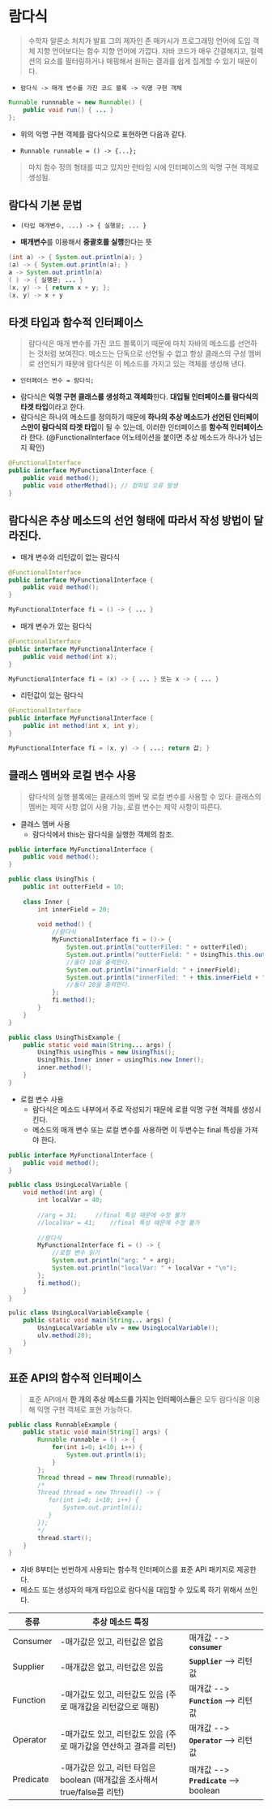 # 람다식
> 수학자 알론소 처치가 발표 그의 제자인 존 매카시가 프로그래밍 언어에 도입 객체 지향 언어보다는
함수 지향 언어에 가깝다. 자바 코드가 매우 간결해지고, 컬렉션의 요소를 필터링하거나 매핑해서
원하는 결과를 쉽게 집계할 수 있기 때문이다.

-     람다식 -> 매개 변수를 가진 코드 블록 -> 익명 구현 객체
```java
Runnable runnnable = new Runnable() {
    public void run() { ... }
};
```
- 위의 익명 구현 객체를 람다식으로 표현하면 다음과 같다.
-     Runnable runnable = () -> {...};
> 마치 함수 정의 형태를 띠고 있지만 런타임 시에 인터페이스의 익명 구현 객체로 생성됨.

## 람다식 기본 문법
-     (타입 매개변수, ...) -> { 실행문; ... }
- **매개변수**를 이용해서 **중괄호를 실행**한다는 뜻
```java
(int a) -> { System.out.println(a); }
(a) -> { System.out.println(a); }
a -> System.out.println(a)
( ) -> { 실행문; ... }
(x, y) -> { return x + y; };
(x, y) -> x + y
```

## 타겟 타입과 함수적 인터페이스
>람다식은 매개 변수를 가진 코드 블록이기 때문에 마치 자바의 메소드를 선언하는 것처럼 보여진다.
메소드는 단독으로 선언될 수 없고 항상 클래스의 구성 멤버로 선언되기 때문에 람다식은 이 메소드를 
가지고 있는 객체를 생성해 낸다.
-     인터페이스 변수 = 람다식;
- 람다식은 **익명 구현 클래스를 생성하고 객체화**한다. **대입될 인터페이스를 람다식의 타겟 타입**이라고 한다.
- 람다식은 하나의 메소드를 정의하기 때문에 **하나의 추상 메소드가 선언된 인터페이스만이 람다식의 타겟 타입**이 될
수 있는데, 이러한 인터페이스를 **함수적 인터페이스**라 한다.
(@FunctionalInterface 어노테이션을 붙이면 추상 메소드가 하나가 넘는지 확인)
```java
@FunctionalInterface
public interface MyFunctionalInterface {
    public void method();
    public void otherMethod(); // 컴파일 오류 발생
}
```
## 람다식은 추상 메소드의 선언 형태에 따라서 작성 방법이 달라진다.
- 매개 변수와 리턴값이 없는 람다식
```java
@FunctionalInterface
public interface MyFunctionalInterface {
    public void method();
}
```
```java
MyFunctionalInterface fi = () -> { ... }
```
- 매개 변수가 있는 람다식
```java
@FunctionalInterface
public interface MyFunctionalInterface {
    public void method(int x);
}
```
```java
MyFunctionalInterface fi = (x) -> { ... } 또는 x -> { ... }
```
- 리턴값이 있는 람다식
```java
@FunctionalInterface
public interface MyFunctionalInterface {
    public int method(int x, int y);
}
```
```java
MyFunctionalInterface fi = (x, y) -> { ...; return 값; }
```

## 클래스 멤버와 로컬 변수 사용
> 람다식의 실행 블록에는 클래스의 멤버 및 로컬 변수를 사용할 수 있다.
 클래스의 멤버는 제약 사항 없이 사용 가능, 로컬 변수는 제약 사항이 따른다.
- 클래스 멤버 사용
    - 람다식에서 this는 람다식을 실행한 객체의 참조.
```java
public interface MyFunctionalInterface {
    public void method();
}
```
```java
public class UsingThis {
    public int outterField = 10;
    
    class Inner {
        int innerField = 20;
        
        void method() {
            //람다식
            MyFunctionalInterface fi = ()-> {
                System.out.println("outterFiled: " + outterFiled);
                System.out.println("outterField: " + UsingThis.this.outterField + "\n");
                //둘다 10을 출력한다.
                System.out.println("innerField: " + innerField);
                System.out.println("innerFiled: " + this.innerField + "\n");
                //둘다 20을 출력한다.
            };
            fi.method();
        }
    }
}
```
```java
public class UsingThisExample {
    public static void main(String... args) {
        UsingThis usingThis = new UsingThis();
        UsingThis.Inner inner = usingThis.new Inner();
        inner.method();
    }
}
```
- 로컬 변수 사용
    - 람다식은 메소드 내부에서 주로 작성되기 때문에 로컬 익명 구현 객체를 생성시킨다.
    - 메소드의 매개 변수 또는 로컬 변수를 사용하면 이 두변수는 final 특성을 가져야 한다.
```java
public interface MyFunctionalInterface {
    public void method(); 
}
```
```java
public class UsingLocalVariable {
    void method(int arg) {
        int localVar = 40;
        
        //arg = 31;     //final 특성 때문에 수정 불가
        //localVar = 41;    //final 특성 때문에 수정 불가
    
        //람다식
        MyFunctionalInterface fi = () -> {
            //로컬 변수 읽기
            System.out.println("arg: " + arg);
            System.out.println("localVar: " + localVar + "\n");
        };
        fi.method();
    }
}
```
```java
pulic class UsingLocalVariableExample {
    public static void main(String... args) {
        UsingLocalVariable ulv = new UsingLocalVariable();
        ulv.method(20);
    }
}
```
## 표준 API의 함수적 인터페이스
> 표준 API에서 **한 개의 추상 메소드를 가지는 인터페이스들**은 모두 람다식을 이용해
익명 구현 객체로 표현 가능하다.
```JAVA
public class RunnableExample {
    public static void main(String[] args) {
        Runnable runnable = () -> {
            for(int i=0; i<10; i++) {
                System.out.println(i);
            }
        };
        Thread thread = new Thread(runnable);
        /*
        Thread thread = new Thread(() -> {
           for(int i=0; i<10; i++) {
               System.out.println(i);
           }
        });
        */
        thread.start();
    }
}
```
- 자바 8부터는 빈번하게 사용되는 함수적 인터페이스를 표준 API 패키지로 제공한다.
- 메소드 또는 생성자의 매개 타입으로 람다식을 대입할 수 있도록 하기 위해서 쓰인다.

|종류|추상 메소드 특징||
|---|---|---|
|Consumer|-매가값은 있고, 리턴값은 없음|매개값 --> **`consumer`**|
|Supplier|-매개값은 없고, 리턴값은 있음|**`Supplier`** --> 리턴값|
|Function|-매가값도 있고, 리턴값도 있음 (주로 매개값을 리턴값으로 매핑)|매개값 --> **`Function`** --> 리턴값|
|Operator|-매가값도 있고, 리턴값도 있음 (주로 매가값을 연산하고 결과를 리턴)|매개값 --> **`Operator`** --> 리턴값|
|Predicate|-매가값은 있고, 리턴 타입은 boolean (매개값을 조사해서 true/false를 리턴)|매개값 --> **`Predicate`** --> boolean|
